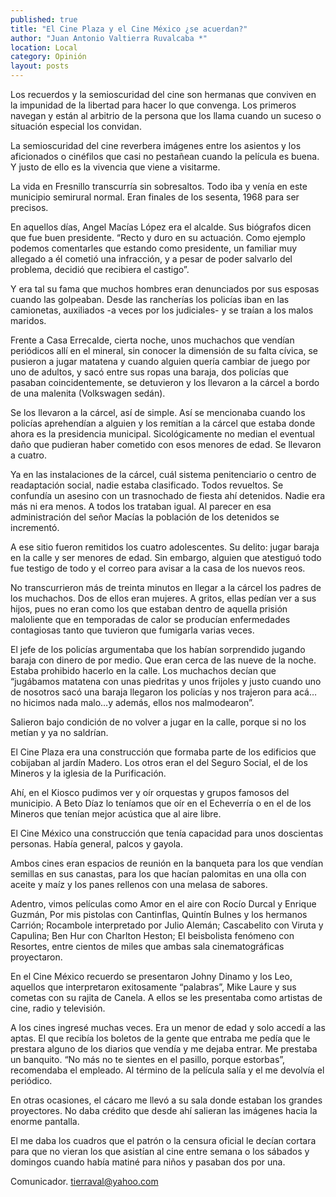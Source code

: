 ```yaml
---
published: true
title: "El Cine Plaza y el Cine México ¿se acuerdan?"
author: "Juan Antonio Valtierra Ruvalcaba *"
location: Local
category: Opinión
layout: posts
---
```


Los recuerdos y la semioscuridad del cine son hermanas que conviven en la impunidad de la libertad para hacer lo que convenga. Los primeros navegan y están al arbitrio de la persona que los llama cuando un suceso o situación especial los convidan.

La semioscuridad del cine reverbera imágenes entre los asientos y los aficionados o cinéfilos que casi no pestañean cuando la película es buena. Y justo de ello es la vivencia que viene a visitarme.

La vida en Fresnillo transcurría sin sobresaltos. Todo iba y venía en este municipio semirural normal. Eran finales de los sesenta, 1968 para ser precisos. 

En aquellos días, Angel Macías López era el alcalde. Sus biógrafos dicen que fue buen presidente. “Recto y duro en su actuación. Como ejemplo podemos comentarles que estando como presidente, un familiar muy allegado a él cometió una infracción, y a pesar de poder salvarlo del problema, decidió que recibiera el castigo”.

Y era tal su fama que muchos hombres eran denunciados por sus esposas cuando las golpeaban. Desde las rancherías los policías iban en las camionetas, auxiliados -a veces por los judiciales- y se traían a los malos maridos.

Frente a Casa Errecalde, cierta noche, unos muchachos que vendían periódicos allí en el mineral, sin conocer la dimensión de su falta cívica, se pusieron a jugar matatena y cuando alguien quería cambiar de juego por uno de adultos, y sacó entre sus ropas una baraja, dos policías que pasaban coincidentemente, se detuvieron y los llevaron a la cárcel a bordo de una malenita (Volkswagen sedán).

Se los llevaron a la cárcel, así de simple. Así se mencionaba cuando los policías aprehendían a alguien y los remitían a la cárcel que estaba donde ahora es la presidencia municipal. Sicológicamente no median el eventual daño que pudieran haber cometido con esos menores de edad. Se llevaron a cuatro.

Ya en las instalaciones de la cárcel, cuál sistema penitenciario o centro de readaptación social, nadie estaba clasificado. Todos revueltos. Se confundía un asesino con un trasnochado de fiesta ahí detenidos. Nadie era más ni era menos. A todos los trataban igual. Al parecer en esa administración del señor Macías la población de los detenidos se incrementó.

A ese sitio fueron remitidos los cuatro adolescentes. Su delito: jugar baraja en la calle y ser menores de edad. Sin embargo, alguien que atestiguó todo fue testigo de todo y el correo para avisar a la casa de los nuevos reos.

No transcurrieron más de treinta minutos en llegar a la cárcel los padres de los muchachos. Dos de ellos eran mujeres. A gritos, ellas pedían ver a sus hijos, pues no eran como los que estaban dentro de aquella prisión maloliente que en temporadas de calor se producían enfermedades contagiosas tanto que tuvieron que fumigarla varias veces.

El jefe de los policías argumentaba que los habían sorprendido jugando baraja con dinero de por medio. Que eran cerca de las nueve de la noche. Estaba prohibido hacerlo en la calle. Los muchachos decían que “jugábamos matatena con unas piedritas y unos frijoles y justo cuando uno de nosotros sacó una baraja llegaron los policías y nos trajeron para acá…no hicimos nada malo…y además, ellos nos malmodearon”.

Salieron bajo condición de no volver a jugar en la calle, porque si no los metían y ya no saldrían.

El Cine Plaza era una construcción que formaba parte de los edificios que cobijaban al jardín Madero. Los otros eran el del Seguro Social, el de los Mineros y la iglesia de la Purificación.

Ahí, en el Kiosco pudimos ver y oír orquestas y grupos famosos del municipio. A Beto Díaz lo teníamos que oír en el Echeverría o en el de los Mineros que tenían mejor acústica que al aire libre.

El Cine México una construcción que tenía capacidad para unos doscientas personas. Había general, palcos y gayola.

Ambos cines eran espacios de reunión en la banqueta para los que vendían semillas en sus canastas, para los que hacían palomitas en una olla con aceite y maíz y los panes rellenos con una melasa de sabores.

Adentro, vimos películas como Amor en el aire con Rocío Durcal y Enrique Guzmán, Por mis pistolas con Cantinflas, Quintín Bulnes y los hermanos Carrión; Rocambole interpretado por Julio Alemán; Cascabelito con Viruta y Capulina; Ben Hur con Charlton Heston; El beisbolista fenómeno con Resortes, entre cientos de miles que ambas sala cinematográficas proyectaron.

En el Cine México recuerdo se presentaron Johny Dinamo y los Leo, aquellos que interpretaron exitosamente “palabras”, Mike Laure y sus cometas con su rajita de Canela. A ellos se les presentaba como artistas de cine, radio y televisión.

A los cines ingresé muchas veces. Era un menor de edad y solo accedí a las aptas. El que recibía los boletos de la gente que entraba me pedía que le prestara alguno de los diarios que vendía y me dejaba entrar. Me prestaba un banquito. “No más no te sientes en el pasillo, porque estorbas”, recomendaba el empleado. Al término de la película salía y el me devolvía el periódico.

En otras ocasiones, el cácaro me llevó a su sala donde estaban los grandes proyectores. No daba crédito que desde ahí salieran las imágenes hacia la enorme pantalla.

El me daba los cuadros que el patrón o la censura oficial le decían cortara para que no vieran los que asistían al cine entre semana o los sábados y domingos cuando había matiné para niños y pasaban dos por una. 

Comunicador. tierraval@yahoo.com
